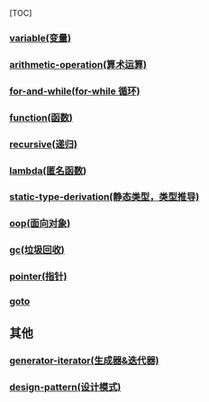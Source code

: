 [TOC]

### [variable(变量)](./variable.md)
### [arithmetic-operation(算术运算)](./operation.md)
### [for-and-while(for-while 循环)](./for-while-if.md)
### [function(函数)](./function.md)
### [recursive(递归)](./recursive.md)
### [lambda(匿名函数)](./lambda.md)
### [static-type-derivation(静态类型，类型推导)](./static-type-derivation.md)
### [oop(面向对象)](./oop.md)
### [gc(垃圾回收)](./gc.md)
### [pointer(指针)](./pointer.md)
### [goto](./goto.md)

## 其他
### [generator-iterator(生成器&迭代器)](./generator-iterator.md)
### [design-pattern(设计模式)](./design-pattern.md)
